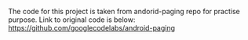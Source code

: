 The code for this project is taken from andorid-paging repo for practise purpose.
Link to original code is below:
https://github.com/googlecodelabs/android-paging

